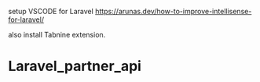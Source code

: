 setup VSCODE for Laravel
https://arunas.dev/how-to-improve-intellisense-for-laravel/

also install Tabnine extension.
# Laravel_partner_api
